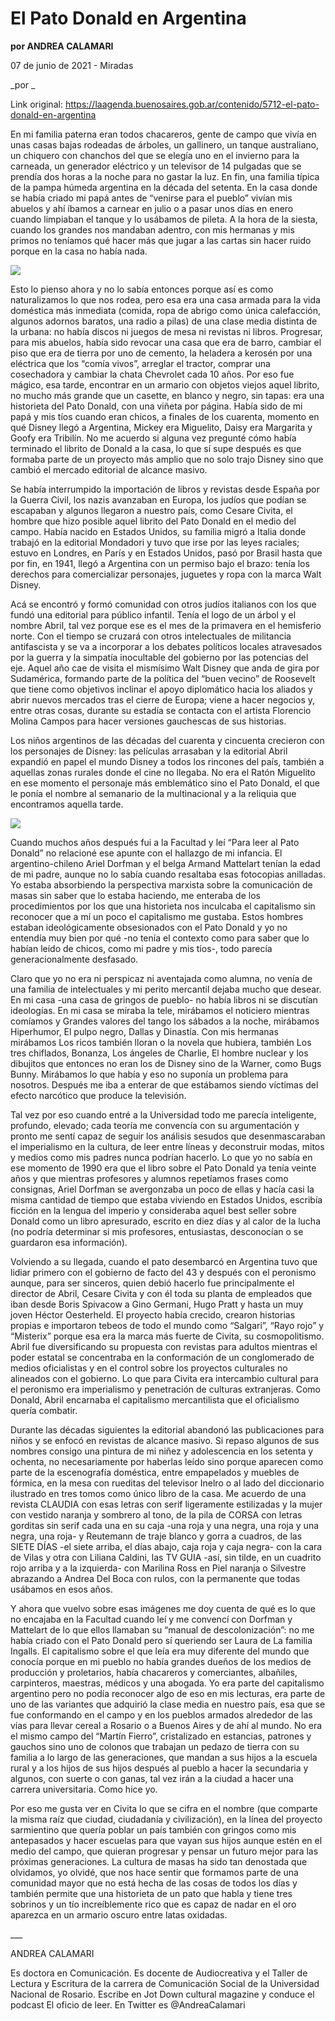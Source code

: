 # El Pato Donald en Argentina

**por ANDREA CALAMARI**

07 de junio de 2021 - Miradas

_por _

Link original: https://laagenda.buenosaires.gob.ar/contenido/5712-el-pato-donald-en-argentina



En mi familia paterna eran todos chacareros, gente de campo que vivía en unas casas bajas rodeadas de árboles, un gallinero, un tanque australiano, un chiquero con chanchos del que se elegía uno en el invierno para la carneada, un generador eléctrico y un televisor de 14 pulgadas que se prendía dos horas a la noche para no gastar la luz. En fin, una familia típica de la pampa húmeda argentina en la década del setenta. En la casa donde se había criado mi papá antes de “venirse para el pueblo” vivían mis abuelos y ahí íbamos a carnear en julio o a pasar unos días en enero cuando limpiaban el tanque y lo usábamos de pileta. A la hora de la siesta, cuando los grandes nos mandaban adentro, con mis hermanas y mis primos no teníamos qué hacer más que jugar a las cartas sin hacer ruido porque en la casa no había nada.




![](https://cdn.flowlikemusic.com/files/images/52016/0094cc15-d15e-4bd6-8a95-ddf739d9c375.jpeg)




Esto lo pienso ahora y no lo sabía entonces porque así es como naturalizamos lo que nos rodea, pero esa era una casa armada para la vida doméstica más inmediata (comida, ropa de abrigo como única calefacción, algunos adornos baratos, una radio a pilas) de una clase media distinta de la urbana: no había discos ni juegos de mesa ni revistas ni libros. Progresar, para mis abuelos, había sido revocar una casa que era de barro, cambiar el piso que era de tierra por uno de cemento, la heladera a kerosén por una eléctrica que los “comía vivos”, arreglar el tractor, comprar una cosechadora y cambiar la chata Chevrolet cada 10 años. Por eso fue mágico, esa tarde, encontrar en un armario con objetos viejos aquel librito, no mucho más grande que un casette, en blanco y negro, sin tapas: era una historieta del Pato Donald, con una viñeta por página. Había sido de mi papá y mis tíos cuando eran chicos, a finales de los cuarenta, momento en qué Disney llegó a Argentina, Mickey era Miguelito, Daisy era Margarita y Goofy era Tribilín. No me acuerdo si alguna vez pregunté cómo había terminado el librito de Donald a la casa, lo que sí supe después es que formaba parte de un proyecto más amplio que no solo trajo Disney sino que cambió el mercado editorial de alcance masivo.




Se había interrumpido la importación de libros y revistas desde España por la Guerra Civil, los nazis avanzaban en Europa, los judíos que podían se escapaban y algunos llegaron a nuestro país, como Cesare Civita, el hombre que hizo posible aquel librito del Pato Donald en el medio del campo. Había nacido en Estados Unidos, su familia migró a Italia donde trabajó en la editorial Mondadori y tuvo que irse por las leyes raciales; estuvo en Londres, en París y en Estados Unidos, pasó por Brasil hasta que por fin, en 1941, llegó a Argentina con un permiso bajo el brazo: tenía los derechos para comercializar personajes, juguetes y ropa con la marca Walt Disney.




Acá se encontró y formó comunidad con otros judíos italianos con los que fundó una editorial para público infantil. Tenía el logo de un árbol y el nombre Abril, tal vez porque ese es el mes de la primavera en el hemisferio norte. Con el tiempo se cruzará con otros intelectuales de militancia antifascista y se va a incorporar a los debates políticos locales atravesados por la guerra y la simpatía inocultable del gobierno por las potencias del eje. Aquel año cae de visita el mismísimo Walt Disney que anda de gira por Sudamérica, formando parte de la política del “buen vecino” de Roosevelt que tiene como objetivos inclinar el apoyo diplomático hacia los aliados y abrir nuevos mercados tras el cierre de Europa; viene a hacer negocios y, entre otras cosas, durante su estadía se contacta con el artista Florencio Molina Campos para hacer versiones gauchescas de sus historias.




Los niños argentinos de las décadas del cuarenta y cincuenta crecieron con los personajes de Disney: las películas arrasaban y la editorial Abril expandió en papel el mundo Disney a todos los rincones del país, también a aquellas zonas rurales donde el cine no llegaba. No era el Ratón Miguelito en ese momento el personaje más emblemático sino el Pato Donald, el que le ponía el nombre al semanario de la multinacional y a la reliquia que encontramos aquella tarde.




![](https://cdn.flowlikemusic.com/files/images/52015/fe374242-68ae-4b0e-8168-49af42a708b4.png)




Cuando muchos años después fui a la Facultad y leí “Para leer al Pato Donald” no relacioné ese apunte con el hallazgo de mi infancia. El argentino-chileno Ariel Dorfman y el belga Armand Mattelart tenían la edad de mi padre, aunque no lo sabía cuando resaltaba esas fotocopias anilladas. Yo estaba absorbiendo la perspectiva marxista sobre la comunicación de masas sin saber que lo estaba haciendo, me enteraba de los procedimientos por los que una historieta nos inculcaba el capitalismo sin reconocer que a mí un poco el capitalismo me gustaba. Estos hombres estaban ideológicamente obsesionados con el Pato Donald y yo no entendía muy bien por qué -no tenía el contexto como para saber que lo habían leído de chicos, como mi padre y mis tíos-, todo parecía generacionalmente desfasado.




Claro que yo no era ni perspicaz ni aventajada como alumna, no venía de una familia de intelectuales y mi perito mercantil dejaba mucho que desear. En mi casa -una casa de gringos de pueblo- no había libros ni se discutían ideologías. En mi casa se miraba la tele, mirábamos el noticiero mientras comíamos y Grandes valores del tango los sábados a la noche, mirábamos Hiperhumor, El pulpo negro, Dallas y Dinastía. Con mis hermanas mirábamos Los ricos también lloran o la novela que hubiera, también Los tres chiflados, Bonanza, Los ángeles de Charlie, El hombre nuclear y los dibujitos que entonces no eran los de Disney sino de la Warner, como Bugs Bunny. Mirábamos lo que había y eso no suponía un problema para nosotros. Después me iba a enterar de que estábamos siendo víctimas del efecto narcótico que produce la televisión.




Tal vez por eso cuando entré a la Universidad todo me parecía inteligente, profundo, elevado; cada teoría me convencía con su argumentación y pronto me sentí capaz de seguir los análisis sesudos que desenmascaraban el imperialismo en la cultura, de leer entre líneas y deconstruir modas, mitos y medios como mis padres nunca podrían hacerlo. Lo que yo no sabía en ese momento de 1990 era que el libro sobre el Pato Donald ya tenía veinte años y que mientras profesores y alumnos repetíamos frases como consignas, Ariel Dorfman se avergonzaba un poco de ellas y hacía casi la misma cantidad de tiempo que estaba viviendo en Estados Unidos, escribía ficción en la lengua del imperio y consideraba aquel best seller sobre Donald como un libro apresurado, escrito en diez días y al calor de la lucha (no podría determinar si mis profesores, entusiastas, desconocían o se guardaron esa información).




Volviendo a su llegada, cuando el pato desembarcó en Argentina tuvo que lidiar primero con el gobierno de facto del 43 y después con el peronismo aunque, para ser sinceros, quien debió hacerlo fue principalmente el director de Abril, Cesare Civita y con él toda su planta de empleados que iban desde Boris Spivacow a Gino Germani, Hugo Pratt y hasta un muy joven Héctor Oesterheld. El proyecto había crecido, crearon historias propias e importaron tebeos de todo el mundo como “Salgari”, “Rayo rojo” y “Misterix” porque esa era la marca más fuerte de Civita, su cosmopolitismo. Abril fue diversificando su propuesta con revistas para adultos mientras el poder estatal se concentraba en la conformación de un conglomerado de medios oficialistas y en el control sobre los proyectos culturales no alineados con el gobierno. Lo que para Civita era intercambio cultural para el peronismo era imperialismo y penetración de culturas extranjeras. Como Donald, Abril encarnaba el capitalismo mercantilista que el oficialismo quería combatir.




Durante las décadas siguientes la editorial abandonó las publicaciones para niños y se enfocó en revistas de alcance masivo. Si repaso algunos de sus nombres consigo una pintura de mi niñez y adolescencia en los setenta y ochenta, no necesariamente por haberlas leído sino porque aparecen como parte de la escenografía doméstica, entre empapelados y muebles de fórmica, en la mesa con rueditas del televisor Inelro o al lado del diccionario ilustrado en tres tomos como único libro de la casa. Me acuerdo de una revista CLAUDIA con esas letras con serif ligeramente estilizadas y la mujer con vestido naranja y sombrero al tono, de la pila de CORSA con letras gorditas sin serif cada una en su caja -una roja y una negra, una roja y una negra, una roja- y Reutemann de traje blanco y gorra a cuadros, de las SIETE DÍAS -el siete arriba, el días abajo, caja roja y caja negra- con la cara de Vilas y otra con Liliana Caldini, las TV GUIA -así, sin tilde, en un cuadrito rojo arriba y a la izquierda- con Marilina Ross en Piel naranja o Silvestre abrazando a Andrea Del Boca con rulos, con la permanente que todas usábamos en esos años.




Y ahora que vuelvo sobre esas imágenes me doy cuenta de qué es lo que no encajaba en la Facultad cuando leí y me convencí con Dorfman y Mattelart de lo que ellos llamaban su “manual de descolonización”: no me había criado con el Pato Donald pero sí queriendo ser Laura de La familia Ingalls. El capitalismo sobre el que leía era muy diferente del mundo que conocía porque en mi pueblo no había grandes dueños de los medios de producción y proletarios, había chacareros y comerciantes, albañiles, carpinteros, maestras, médicos y una abogada. Yo era parte del capitalismo argentino pero no podía reconocer algo de eso en mis lecturas, era parte de uno de las variantes que adquirió la clase media en nuestro país, esa que se fue conformando en el campo y en los pueblos armados alrededor de las vías para llevar cereal a Rosario o a Buenos Aires y de ahí al mundo. No era el mismo campo del “Martín Fierro”, cristalizado en estancias, patrones y gauchos sino uno de colonos que trabajan un pedazo de tierra con su familia a lo largo de las generaciones, que mandan a sus hijos a la escuela rural y a los hijos de sus hijos después al pueblo a hacer la secundaria y algunos, con suerte o con ganas, tal vez irán a la ciudad a hacer una carrera universitaria. Como hice yo.




Por eso me gusta ver en Civita lo que se cifra en el nombre (que comparte la misma raíz que ciudad, ciudadanía y civilización), en la línea del proyecto sarmientino que quería poblar un país también con gringos como mis antepasados y hacer escuelas para que vayan sus hijos aunque estén en el medio del campo, que quieran progresar y pensar un futuro mejor para las próximas generaciones. La cultura de masas ha sido tan denostada que olvidamos, yo olvidé, que nos hace sentir que formamos parte de una comunidad mayor que no está hecha de las cosas de todos los días y también permite que una historieta de un pato que habla y tiene tres sobrinos y un tío increíblemente rico que es capaz de nadar en el oro aparezca en un armario oscuro entre latas oxidadas.




\_\_\_




ANDREA CALAMARI




Es doctora en Comunicación. Es docente de Audiocreativa y el Taller de Lectura y Escritura de la carrera de Comunicación Social de la Universidad Nacional de Rosario. Escribe en Jot Down cultural magazine y conduce el podcast El oficio de leer. En Twitter es @AndreaCalamari



